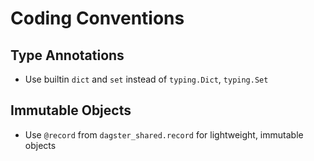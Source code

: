 # Coding Conventions

## Type Annotations
- Use builtin `dict` and `set` instead of `typing.Dict`, `typing.Set`

## Immutable Objects  
- Use `@record` from `dagster_shared.record` for lightweight, immutable objects